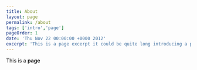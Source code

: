 ```yaml
---
title: About
layout: page
permalink: /about
tags: ['intro','page']
pageOrder: 1
date: 'Thu Nov 22 00:00:00 +0000 2012'
excerpt: 'This is a page excerpt it could be quite long introducing a page.'
---
```

This is a **page**

